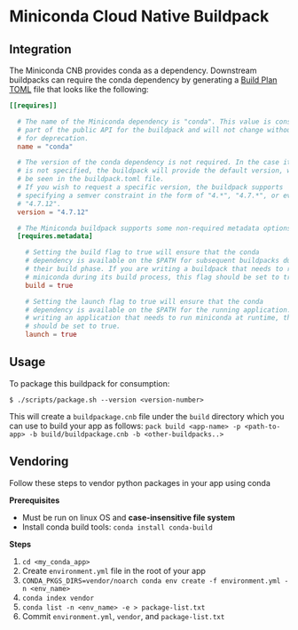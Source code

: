 # Miniconda Cloud Native Buildpack

## Integration

The Miniconda CNB provides conda as a dependency. Downstream buildpacks can
require the conda dependency by generating a [Build Plan
TOML](https://github.com/buildpacks/spec/blob/master/buildpack.md#build-plan-toml)
file that looks like the following:

```toml
[[requires]]

  # The name of the Miniconda dependency is "conda". This value is considered
  # part of the public API for the buildpack and will not change without a plan
  # for deprecation.
  name = "conda"

  # The version of the conda dependency is not required. In the case it
  # is not specified, the buildpack will provide the default version, which can
  # be seen in the buildpack.toml file.
  # If you wish to request a specific version, the buildpack supports
  # specifying a semver constraint in the form of "4.*", "4.7.*", or even
  # "4.7.12".
  version = "4.7.12"

  # The Miniconda buildpack supports some non-required metadata options.
  [requires.metadata]

    # Setting the build flag to true will ensure that the conda
    # dependency is available on the $PATH for subsequent buildpacks during
    # their build phase. If you are writing a buildpack that needs to run
    # miniconda during its build process, this flag should be set to true.
    build = true

    # Setting the launch flag to true will ensure that the conda
    # dependency is available on the $PATH for the running application. If you are
    # writing an application that needs to run miniconda at runtime, this flag
    # should be set to true.
    launch = true
```

## Usage

To package this buildpack for consumption:

```
$ ./scripts/package.sh --version <version-number>
```

This will create a `buildpackage.cnb` file under the `build` directory which you
can use to build your app as follows:
`pack build <app-name> -p <path-to-app> -b build/buildpackage.cnb -b <other-buildpacks..>`

## Vendoring

Follow these steps to vendor python packages in your app using conda

**Prerequisites**
- Must be run on linux OS and **case-insensitive file system**
- Install conda build tools: `conda install conda-build`

**Steps**
1. `cd <my_conda_app>`
1. Create `environment.yml` file in the root of your app
1. `CONDA_PKGS_DIRS=vendor/noarch conda env create -f environment.yml -n <env_name>`
1. `conda index vendor`
1. `conda list -n <env_name> -e > package-list.txt`
1. Commit `environment.yml`, `vendor`, and `package-list.txt`
